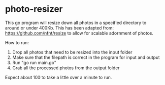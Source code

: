 # photo-resizer
This go program will resize down all photos in a specified directory to around or under 400Kb. This has been adapted from: https://github.com/nfnt/resize to allow for scalable adornment of photos.

How to run:

1. Drop all photos that need to be resized into the input folder
2. Make sure that the filepath is correct in the program for input and output
3. Run "go run main.go"
4. Grab all the processed photos from the output folder


Expect about 100 to take a little over a minute to run.
